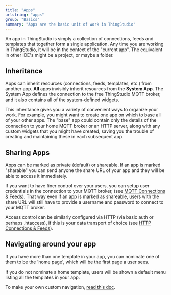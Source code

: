 ```yaml
---
title: "Apps"
urlstring: "apps"
group: "Basics"
summary: "Apps are the basic unit of work in ThingStudio"
---
```


An app in ThingStudio is simply a collection of connections, feeds and templates that together form a single application.
Any time you are working in ThingStudio, it will be in the context of the "current app". The equivalent in other IDE's might
be a project, or maybe a folder.

## Inheritance

Apps can inherit resources (connections, feeds, templates, etc.) from another app. __All__ apps invisibly inherit resources from the __System App__. The System App defines the connection to the free ThingStudio MQTT broker, and it also contains all of the system-defined widgets.

This inheritance gives you a variety of convenient ways to organize your work. For example, you might want to create one app on which to base all of your other apps. The "base" app could contain only the details of the connection to your home MQTT broker or an HTTP server, along with any custom widgets that you might have created, saving you the trouble of creating and maintaining these in each subsequent app.

## Sharing Apps

Apps can be marked as private (default) or shareable. If an app is marked "sharable" you can send anyone the share URL of your app and they will be able to access it immediately.

If you want to have finer control over your users, you can setup user credentials in the connection to your MQTT broker, (see [MQTT Connections & Feeds](/docs/mqtt-connections-and-feeds)). That way even if an app is marked as shareable, users with the share URL will still have to provide a username and password to connect to your MQTT broker.

Access control can be similarly configured via HTTP (via basic auth or perhaps .htaccess), if this is your data transport of choice (see [HTTP Connections & Feeds](/docs/http-connections-and-feeds)).

## Navigating around your app

If you have more than one template in your app, you can nominate one of them to be the 'home page', which will be the first page a user sees.

If you do not nominate a home template, users will be shown a default menu listing all the templates in your app.

To make your own custom navigation, [read this doc](/docs/custom-navigation).

